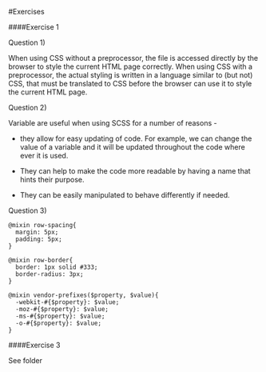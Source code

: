 #Exercises

####Exercise 1

Question 1)

When using CSS without a preprocessor, the file is accessed directly by the browser to style the current HTML page correctly. When using CSS with a preprocessor, the actual styling is written in a language similar to (but not) CSS, that must be translated to CSS before the browser can use it to style the current HTML page.

Question 2)

Variable are useful when using SCSS for a number of reasons -

- they allow for easy updating of code. For example, we can change the value of a variable and it will be updated throughout the code where ever it is used.

- They can help to make the code more readable by having a name that hints their purpose.

- They can be easily manipulated to behave differently if needed.

Question 3)


    @mixin row-spacing{
      margin: 5px;
      padding: 5px;
    }

    @mixin row-border{
      border: 1px solid #333;
      border-radius: 3px;
    }

    @mixin vendor-prefixes($property, $value){
      -webkit-#{$property}: $value;
      -moz-#{$property}: $value;
      -ms-#{$property}: $value;
      -o-#{$property}: $value;
    }

####Exercise 3

See folder
